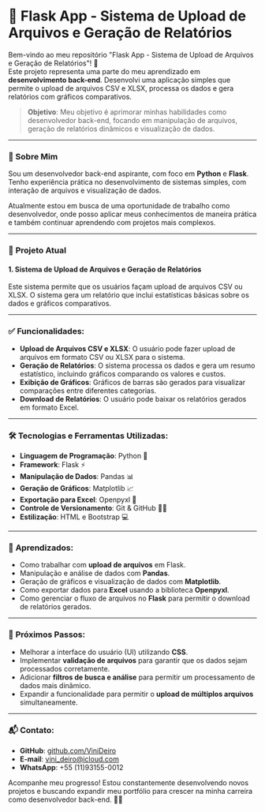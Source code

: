 # 📂 Flask App - Sistema de Upload de Arquivos e Geração de Relatórios

Bem-vindo ao meu repositório "Flask App - Sistema de Upload de Arquivos e Geração de Relatórios"! 🚀  
Este projeto representa uma parte do meu aprendizado em **desenvolvimento back-end**. Desenvolvi uma aplicação simples que permite o upload de arquivos CSV e XLSX, processa os dados e gera relatórios com gráficos comparativos.

> **Objetivo**: Meu objetivo é aprimorar minhas habilidades como desenvolvedor back-end, focando em manipulação de arquivos, geração de relatórios dinâmicos e visualização de dados.

---

### 📝 Sobre Mim

Sou um desenvolvedor back-end aspirante, com foco em **Python** e **Flask**. Tenho experiência prática no desenvolvimento de sistemas simples, com interação de arquivos e visualização de dados. 

Atualmente estou em busca de uma oportunidade de trabalho como desenvolvedor, onde posso aplicar meus conhecimentos de maneira prática e também continuar aprendendo com projetos mais complexos.

---

### 📁 **Projeto Atual** 

#### 1. **Sistema de Upload de Arquivos e Geração de Relatórios**  
Este sistema permite que os usuários façam upload de arquivos CSV ou XLSX. O sistema gera um relatório que inclui estatísticas básicas sobre os dados e gráficos comparativos.

---

### ✅ **Funcionalidades**:

- **Upload de Arquivos CSV e XLSX**: O usuário pode fazer upload de arquivos em formato CSV ou XLSX para o sistema.
- **Geração de Relatórios**: O sistema processa os dados e gera um resumo estatístico, incluindo gráficos comparando os valores e custos.
- **Exibição de Gráficos**: Gráficos de barras são gerados para visualizar comparações entre diferentes categorias.
- **Download de Relatórios**: O usuário pode baixar os relatórios gerados em formato Excel.

---

### 🛠 **Tecnologias e Ferramentas Utilizadas**:

- **Linguagem de Programação**: Python 🐍
- **Framework**: Flask ⚡
- **Manipulação de Dados**: Pandas 📊
- **Geração de Gráficos**: Matplotlib 📈
- **Exportação para Excel**: Openpyxl 📑
- **Controle de Versionamento**: Git & GitHub 🧑‍💻
- **Estilização**: HTML e Bootstrap 💻

---

### 🌱 **Aprendizados**:

- Como trabalhar com **upload de arquivos** em Flask.
- Manipulação e análise de dados com **Pandas**.
- Geração de gráficos e visualização de dados com **Matplotlib**.
- Como exportar dados para **Excel** usando a biblioteca **Openpyxl**.
- Como gerenciar o fluxo de arquivos no **Flask** para permitir o download de relatórios gerados.

---

### 🚀 **Próximos Passos**:

- Melhorar a interface do usuário (UI) utilizando **CSS**.
- Implementar **validação de arquivos** para garantir que os dados sejam processados corretamente.
- Adicionar **filtros de busca e análise** para permitir um processamento de dados mais dinâmico.
- Expandir a funcionalidade para permitir o **upload de múltiplos arquivos** simultaneamente.

---

### 📬 **Contato**:

- **GitHub**: [github.com/ViniDeiro](https://github.com/ViniDeiro)
- **E-mail**: vini_deiro@icloud.com
- **WhatsApp**: +55 (11)93155-0012
  
Acompanhe meu progresso! Estou constantemente desenvolvendo novos projetos e buscando expandir meu portfólio para crescer na minha carreira como desenvolvedor back-end. 👨‍💻

